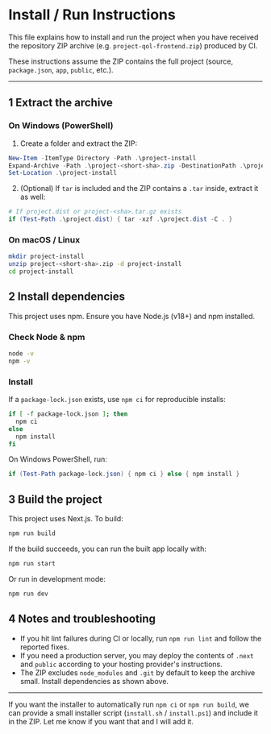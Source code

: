 # Install / Run Instructions

This file explains how to install and run the project when you have received the repository ZIP archive (e.g. `project-qol-frontend.zip`) produced by CI.

These instructions assume the ZIP contains the full project (source, `package.json`, `app`, `public`, etc.).

---

## 1 Extract the archive

### On Windows (PowerShell)

1. Create a folder and extract the ZIP:

```powershell
New-Item -ItemType Directory -Path .\project-install
Expand-Archive -Path .\project-<short-sha>.zip -DestinationPath .\project-install
Set-Location .\project-install
```

2. (Optional) If `tar` is included and the ZIP contains a `.tar` inside, extract it as well:

```powershell
# If project.dist or project-<sha>.tar.gz exists
if (Test-Path .\project.dist) { tar -xzf .\project.dist -C . } 
```

### On macOS / Linux

```bash
mkdir project-install
unzip project-<short-sha>.zip -d project-install
cd project-install
```


## 2 Install dependencies

This project uses npm. Ensure you have Node.js (v18+) and npm installed.

### Check Node & npm

```bash
node -v
npm -v
```

### Install

If a `package-lock.json` exists, use `npm ci` for reproducible installs:

```bash
if [ -f package-lock.json ]; then
  npm ci
else
  npm install
fi
```

On Windows PowerShell, run:

```powershell
if (Test-Path package-lock.json) { npm ci } else { npm install }
```


## 3 Build the project

This project uses Next.js. To build:

```bash
npm run build
```

If the build succeeds, you can run the built app locally with:

```bash
npm run start
```

Or run in development mode:

```bash
npm run dev
```


## 4 Notes and troubleshooting

- If you hit lint failures during CI or locally, run `npm run lint` and follow the reported fixes.
- If you need a production server, you may deploy the contents of `.next` and `public` according to your hosting provider's instructions.
- The ZIP excludes `node_modules` and `.git` by default to keep the archive small. Install dependencies as shown above.

---

If you want the installer to automatically run `npm ci` or `npm run build`, we can provide a small installer script (`install.sh` / `install.ps1`) and include it in the ZIP. Let me know if you want that and I will add it.
